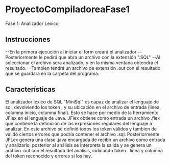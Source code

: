 # ProyectoCompiladoreaFase1
Fase 1: Analizador Lexico
## Instrucciones
--En la primera ejecución al iniciar el form creará el analizador
--Posteriormente le pedirá que abra un archivo con la extensión ".SQL"
--Al seleccionar el archivo sera analizado, y en la misma ventana obtendrá el resultado.
--Tambien tendrá un archivo de extensión .out con el resultado que se guardara en la carpeta del programa.

## Características
El analizador lexico de SQL "MiniSql" es capaz de analizar el lenguaje de sql, devolviendo los token , y su ubicación en el archivo de entrada (linea, columna inicio, columna final). Esto se hace por medio de la herramiento JFlex en el lenguaje de Java. JFlex obtiene como entrada un archivo .flex que contiene la definición de las expresiones regulares del lenguaje a analizar. En este archivo se definió todos los token válidos y tambien de validó ciertos errores que podría contener el archivo .sql. Posteriormente JFLex genera una clase .java encargada de recibir un archivo como entrada y analizarlo, posterior al análisis se interpreta la salida y se genera un archivo .out  con el resultado del análisis, indicando token . linea y columna del token reconocido y errores si los hay.

